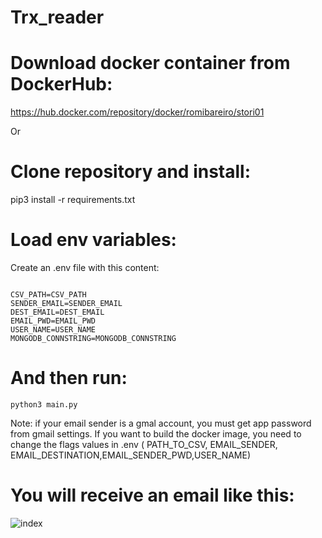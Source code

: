 # Trx_reader

# Download docker container from DockerHub:
https://hub.docker.com/repository/docker/romibareiro/stori01

Or

# Clone repository and install:
<text>pip3 install -r requirements.txt</text>

# Load env variables:
Create an .env file with this content:

<code>
CSV_PATH=CSV_PATH
SENDER_EMAIL=SENDER_EMAIL
DEST_EMAIL=DEST_EMAIL
EMAIL_PWD=EMAIL_PWD
USER_NAME=USER_NAME
MONGODB_CONNSTRING=MONGODB_CONNSTRING
</code>

# And then run:
<code>python3  main.py
</code>


Note: if your email sender is a gmal account, you must get app password from gmail settings.
If you want to build the docker image, you need to change the flags values in .env ( PATH_TO_CSV, EMAIL_SENDER, EMAIL_DESTINATION,EMAIL_SENDER_PWD,USER_NAME)

# You will receive an email like this: 


![index](https://user-images.githubusercontent.com/100946603/189212924-1cd51e00-cfa7-4c53-8ebd-18bd6328c7e8.jpeg)
